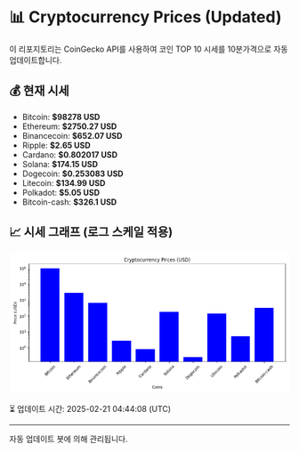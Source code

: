 
# 📊 Cryptocurrency Prices (Updated)

이 리포지토리는 CoinGecko API를 사용하여 코인 TOP 10 시세를 10분가격으로 자동 업데이트합니다.

## 💰 현재 시세
- Bitcoin: **$98278 USD**
- Ethereum: **$2750.27 USD**
- Binancecoin: **$652.07 USD**
- Ripple: **$2.65 USD**
- Cardano: **$0.802017 USD**
- Solana: **$174.15 USD**
- Dogecoin: **$0.253083 USD**
- Litecoin: **$134.99 USD**
- Polkadot: **$5.05 USD**
- Bitcoin-cash: **$326.1 USD**

## 📈 시세 그래프 (로그 스케일 적용)
![Crypto Prices](crypto_prices.png)

⏳ 업데이트 시간: 2025-02-21 04:44:08 (UTC)

---
자동 업데이트 봇에 의해 관리됩니다.
